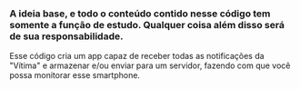 ### A ideia base, e todo o conteúdo contido nesse código tem somente a função de estudo. Qualquer coisa além disso será de sua responsabilidade.
Esse código cria um app capaz de receber todas as notificações da "Vítima" e armazenar e/ou enviar para um servidor, fazendo com que você possa monitorar esse smartphone.
